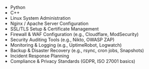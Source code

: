 <ul className="list-disc list-inside space-y-2 text-lg">
  <li>Python</li>
  <li>C++</li>
  <li>Linux System Administration</li>
  <li>Nginx / Apache Server Configuration</li>
  <li>SSL/TLS Setup & Certificate Management</li>
  <li>Firewall & WAF Configuration (e.g., Cloudflare, ModSecurity)</li>
  <li>Security Auditing Tools (e.g., Nikto, OWASP ZAP)</li>
  <li>Monitoring & Logging (e.g., UptimeRobot, Logwatch)</li>
  <li>Backup & Disaster Recovery (e.g., rsync, cron jobs, Snapshots)</li>
  <li>Incident Response Planning</li>
  <li>Compliance & Privacy Standards (GDPR, ISO 27001 basics)</li>
</ul>